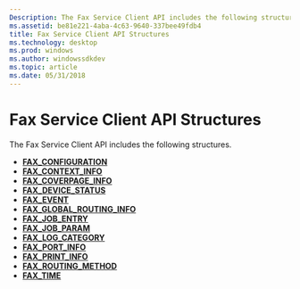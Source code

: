 ```yaml
---
Description: The Fax Service Client API includes the following structures.
ms.assetid: be81e221-4aba-4c63-9640-337bee49fdb4
title: Fax Service Client API Structures
ms.technology: desktop
ms.prod: windows
ms.author: windowssdkdev
ms.topic: article
ms.date: 05/31/2018
---
```


# Fax Service Client API Structures

The Fax Service Client API includes the following structures.

-   [**FAX\_CONFIGURATION**](-mfax-fax-configuration-str.md)
-   [**FAX\_CONTEXT\_INFO**](-mfax-fax-context-info-str.md)
-   [**FAX\_COVERPAGE\_INFO**](-mfax-fax-coverpage-info-str.md)
-   [**FAX\_DEVICE\_STATUS**](-mfax-fax-device-status-str.md)
-   [**FAX\_EVENT**](-mfax-fax-event-str.md)
-   [**FAX\_GLOBAL\_ROUTING\_INFO**](-mfax-fax-global-routing-info-str.md)
-   [**FAX\_JOB\_ENTRY**](-mfax-fax-job-entry-str.md)
-   [**FAX\_JOB\_PARAM**](-mfax-fax-job-param-str.md)
-   [**FAX\_LOG\_CATEGORY**](-mfax-fax-log-category-str.md)
-   [**FAX\_PORT\_INFO**](-mfax-fax-port-info-str.md)
-   [**FAX\_PRINT\_INFO**](-mfax-fax-print-info-str.md)
-   [**FAX\_ROUTING\_METHOD**](-mfax-fax-routing-method-str.md)
-   [**FAX\_TIME**](-mfax-fax-time-str.md)

 

 



